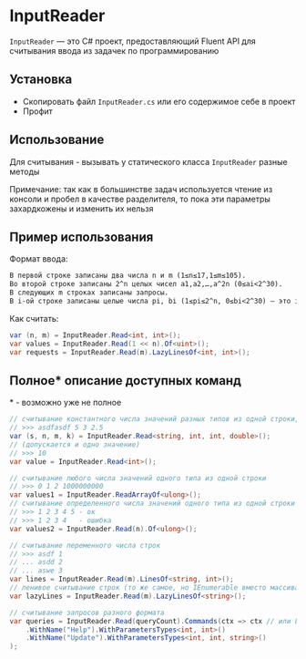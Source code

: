 ﻿# InputReader

`InputReader` — это С# проект, предоставляющий Fluent API для считывания ввода из задачек по программированию

## Установка

- Скопировать файл `InputReader.cs` или его содержимое себе в проект
- Профит

## Использование

Для считывания - вызывать у статического класса `InputReader` разные методы

Примечание: так как в большинстве задач используется чтение из консоли и пробел в качестве разделителя, то пока эти
параметры захардкожены и изменить их нельзя

## Пример использования

Формат ввода:

```markdown
В первой строке записаны два числа n и m (1≤n≤17,1≤m≤105).
Во второй строке записаны 2^n целых чисел a1,a2,…,a^2n (0≤ai<2^30).
В следующих m строках записаны запросы.
В i-ой строке записаны целые числа pi, bi (1≤pi≤2^n, 0≤bi<2^30) — это i-ый запрос.
```

Как считать:

```csharp
var (n, m) = InputReader.Read<int, int>();
var values = InputReader.Read(1 << n).Of<uint>();
var requests = InputReader.Read(m).LazyLinesOf<int, int>();
```

## Полное* описание доступных команд

\* - возможно уже не полное

```csharp
// считывание константного числа значений разных типов из одной строки, например:
// >>> asdfasdf 5 3 2.5
var (s, n, m, k) = InputReader.Read<string, int, int, double>(); 
// (допускается и одно значение)
// >>> 10
var value = InputReader.Read<int>();

// считывание любого числа значений одного типа из одной строки 
// >>> 0 1 2 1000000000
var values1 = InputReader.ReadArrayOf<ulong>();
// считывание определенного числа значений одного типа из одной строки (если их там больше или меньше - ошибка)
// >>> 1 2 3 4 5 - ок
// >>> 1 2 3 4   - ошибка
var values2 = InputReader.Read(n).Of<ulong>();

// считывание переменного числа строк 
// >>> asdf 1
// ... asdd 2
// ... aswe 3
var lines = InputReader.Read(m).LinesOf<string, int>();
// ленивое считывание строк (то же самое, но IEnumerable вместо массива)
var lazyLines = InputReader.Read(m).LazyLinesOf<string>();

// считывание запросов разного формата
var queries = InputReader.Read(queryCount).Commands(ctx => ctx // или LazyCommands вместо Commands
    .WithName("Help").WithParametersTypes<int, int>()
    .WithName("Update").WithParametersTypes<int, int, string>()
);
```

